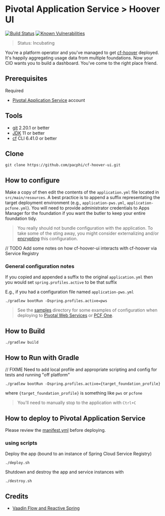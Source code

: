 # Pivotal Application Service > Hoover UI

[![Build Status](https://travis-ci.org/pacphi/cf-hoover.svg?branch=master)](https://travis-ci.org/pacphi/cf-hoover-ui) [![Known Vulnerabilities](https://snyk.io/test/github/pacphi/cf-hoover-ui/badge.svg)](https://snyk.io/test/github/pacphi/cf-hoover-ui)

> Status: Incubating

You're a platform operator and you've managed to get [cf-hoover](https://github.com/pacphi/) deployed. It's happily aggregating usage data from multiple foundations.  Now your CIO wants you to build a dashboard.  You've come to the right place friend.

## Prerequisites

Required

* [Pivotal Application Service](https://pivotal.io/platform/pivotal-application-service) account


## Tools

* [git](https://git-scm.com/downloads) 2.20.1 or better
* [JDK](http://openjdk.java.net/install/) 11 or better
* [cf](https://docs.cloudfoundry.org/cf-cli/install-go-cli.html) CLI 6.41.0 or better


## Clone

```
git clone https://github.com/pacphi/cf-hoover-ui.git
```


## How to configure

Make a copy of then edit the contents of the `application.yml` file located in `src/main/resources`.  A best practice is to append a suffix representating the target deployment environment (e.g., `application-pws.yml`, `application-pcfone.yml`). You will need to provide administrator credentials to Apps Manager for the foundation if you want the butler to keep your entire foundation tidy.

> You really should not bundle configuration with the application. To take some of the sting away, you might consider externalizing and/or [encrypting](https://blog.novatec-gmbh.de/encrypted-properties-spring/) this configuration.

// TODO Add some notes on how cf-hoover-ui interacts with cf-hoover via Service Registry

### General configuration notes

If you copied and appended a suffix to the original `application.yml` then you would set `spring.profiles.active` to be that suffix

E.g., if you had a configuration file named `application-pws.yml`

```
./gradlew bootRun -Dspring.profiles.active=pws
```

> See the [samples](samples) directory for some examples of configuration when deploying to [Pivotal Web Services](https://login.run.pivotal.io/login) or [PCF One](https://login.run.pcfone.io/login).


## How to Build

```
./gradlew build
```


## How to Run with Gradle

// FIXME Need to add local profile and appropriate scripting and config for tests and running "off platform"

```
./gradlew bootRun -Dspring.profiles.active={target_foundation_profile}
```
where `{target_foundation_profile}` is something like `pws` or `pcfone`

> You'll need to manually stop to the application with `Ctrl+C`


## How to deploy to Pivotal Application Service

Please review the [manifest.yml](manifest.yml) before deploying.

### using scripts

Deploy the app (bound to an instance of Spring Cloud Service Registry)

```
./deploy.sh
```

Shutdown and destroy the app and service instances with

```
./destroy.sh
```

## Credits

* [Vaadin Flow and Reactive Spring](https://committed.software/posts/vaadin-and-spring/vaadin-spring/)